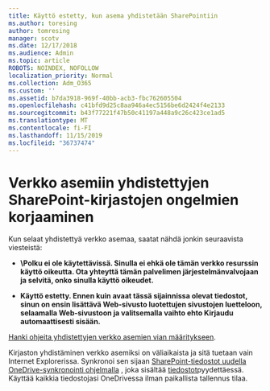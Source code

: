 ```yaml
---
title: Käyttö estetty, kun asema yhdistetään SharePointiin
ms.author: toresing
author: tomresing
manager: scotv
ms.date: 12/17/2018
ms.audience: Admin
ms.topic: article
ROBOTS: NOINDEX, NOFOLLOW
localization_priority: Normal
ms.collection: Adm_O365
ms.custom: ''
ms.assetid: b7da3918-969f-40bb-acb3-fbc762605504
ms.openlocfilehash: c41bfd9d25c8aa946a4ec5156be6d2424f4e2133
ms.sourcegitcommit: b43f77221f47b50c41197a448a9c26c423ce1ad5
ms.translationtype: MT
ms.contentlocale: fi-FI
ms.lasthandoff: 11/15/2019
ms.locfileid: "36737474"
---
```

# <a name="fix-problems-with-sharepoint-libraries-mapped-to-network-drives"></a>Verkko asemiin yhdistettyjen SharePoint-kirjastojen ongelmien korjaaminen

Kun selaat yhdistettyä verkko asemaa, saatat nähdä jonkin seuraavista viesteistä:
  
- **\\Polku ei ole käytettävissä. Sinulla ei ehkä ole tämän verkko resurssin käyttö oikeutta. Ota yhteyttä tämän palvelimen järjestelmänvalvojaan ja selvitä, onko sinulla käyttö oikeudet.**

- **Käyttö estetty. Ennen kuin avaat tässä sijainnissa olevat tiedostot, sinun on ensin lisättävä Web-sivusto luotettujen sivustojen luetteloon, selaamalla Web-sivustoon ja valitsemalla vaihto ehto Kirjaudu automaattisesti sisään.**

[Hanki ohjeita yhdistettyjen verkko asemien vian määritykseen](https://docs.microsoft.com/sharepoint/support/administration/troubleshoot-mapped-network-drives).
  
Kirjaston yhdistäminen verkko asemiksi on väliaikaista ja sitä tuetaan vain Internet Explorerissa. Synkronoi sen sijaan [SharePoint-tiedostot uudella OneDrive-synkronointi ohjelmalla](https://support.office.com/article/6de9ede8-5b6e-4503-80b2-6190f3354a88.aspx) , joka sisältää [tiedostot](https://support.office.com/article/0e6860d3-d9f3-4971-b321-7092438fb38e.aspx)pyydettäessä. Käyttää kaikkia tiedostojasi OneDrivessa ilman paikallista tallennus tilaa.
  